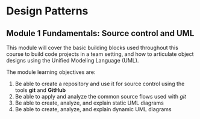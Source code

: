 # Design Patterns

## Module 1 Fundamentals: Source control and UML

This module will cover the basic building blocks used throughout this course to build code projects in a team setting, and how to articulate object designs using the Unified Modeling Language (UML).  

The module learning objectives are:
1. Be able to create a repository and use it for source control using the tools **git** and **GitHub**
2. Be able to apply and analyze the common source flows used with *git*
3. Be able to create, analyze, and explain static UML diagrams
4. Be able to create, analyze, and explain dynamic UML diagrams
